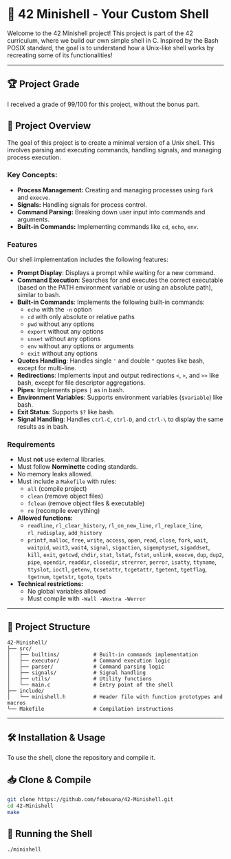 # 🐚 42 Minishell - Your Custom Shell

Welcome to the 42 Minishell project! This project is part of the 42 curriculum, where we build our own simple shell in C. Inspired by the Bash POSIX standard, the goal is to understand how a Unix-like shell works by recreating some of its functionalities!

---

## **🏆 Project Grade**
I received a grade of 99/100 for this project, without the bonus part.

## **📜 Project Overview**
The goal of this project is to create a minimal version of a Unix shell. This involves parsing and executing commands, handling signals, and managing process execution.

### **Key Concepts:**
- **Process Management:** Creating and managing processes using `fork` and `execve`.
- **Signals:** Handling signals for process control.
- **Command Parsing:** Breaking down user input into commands and arguments.
- **Built-in Commands:** Implementing commands like `cd`, `echo`, `env`.

### **Features**

Our shell implementation includes the following features:

- **Prompt Display**: Displays a prompt while waiting for a new command.
- **Command Execution**: Searches for and executes the correct executable (based on the PATH environment variable or using an absolute path), similar to bash.
- **Built-in Commands**: Implements the following built-in commands:
  - `echo` with the `-n` option
  - `cd` with only absolute or relative paths
  - `pwd` without any options
  - `export` without any options
  - `unset` without any options
  - `env` without any options or arguments
  - `exit` without any options
- **Quotes Handling**: Handles single `'` and double `"` quotes like bash, except for multi-line.
- **Redirections**: Implements input and output redirections `<`, `>`, and `>>` like bash, except for file descriptor aggregations.
- **Pipes**: Implements pipes `|` as in bash.
- **Environment Variables**: Supports environment variables (`$variable`) like bash.
- **Exit Status**: Supports `$?` like bash.
- **Signal Handling**: Handles `ctrl-C`, `ctrl-D`, and `ctrl-\` to display the same results as in bash.

### **Requirements**
- Must **not** use external libraries.
- Must follow **Norminette** coding standards.
- No memory leaks allowed.
- Must include a `Makefile` with rules:
  - `all` (compile project)
  - `clean` (remove object files)
  - `fclean` (remove object files & executable)
  - `re` (recompile everything)
- **Allowed functions:**
  - `readline`, `rl_clear_history`, `rl_on_new_line`, `rl_replace_line`, `rl_redisplay`, `add_history`
  - `printf`, `malloc`, `free`, `write`, `access`, `open`, `read`, `close`, `fork`, `wait`, `waitpid`, `wait3`, `wait4`, `signal`, `sigaction`, `sigemptyset`, `sigaddset`, `kill`, `exit`, `getcwd`, `chdir`, `stat`, `lstat`, `fstat`, `unlink`, `execve`, `dup`, `dup2`, `pipe`, `opendir`, `readdir`, `closedir`, `strerror`, `perror`, `isatty`, `ttyname`, `ttyslot`, `ioctl`, `getenv`, `tcsetattr`, `tcgetattr`, `tgetent`, `tgetflag`, `tgetnum`, `tgetstr`, `tgoto`, `tputs`
- **Technical restrictions:**
  - No global variables allowed
  - Must compile with `-Wall -Wextra -Werror`
    
---

## 📂 Project Structure

```plaintext
42-Minishell/
├── src/
│   ├── builtins/           # Built-in commands implementation
│   ├── executor/           # Command execution logic
│   ├── parser/             # Command parsing logic
│   ├── signals/            # Signal handling
│   ├── utils/              # Utility functions
│   └── main.c              # Entry point of the shell
├── include/
│   └── minishell.h         # Header file with function prototypes and macros
└── Makefile                # Compilation instructions
```

---

## **🛠️ Installation & Usage**
To use the shell, clone the repository and compile it.

## **📥 Clone & Compile**
```sh
git clone https://github.com/febouana/42-Minishell.git
cd 42-Minishell
make
```
## **🚀 Running the Shell**
```
./minishell
```


